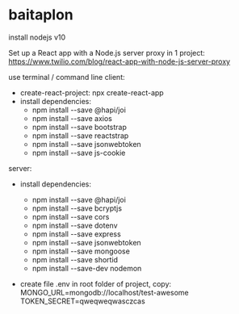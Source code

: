 # baitaplon

install nodejs v10

Set up a React app with a Node.js server proxy in 1 project: https://www.twilio.com/blog/react-app-with-node-js-server-proxy

use terminal / command line
client: 
  - create-react-project: npx create-react-app <name>
  - install dependencies:
      + npm install --save @hapi/joi
      + npm install --save axios
      + npm install --save bootstrap
      + npm install --save reactstrap
      + npm install --save jsonwebtoken
      + npm install --save js-cookie
  
server:
  - install dependencies:
    + npm install --save @hapi/joi 
    + npm install --save bcryptjs
    + npm install --save cors
    + npm install --save dotenv
    + npm install --save express
    + npm install --save jsonwebtoken
    + npm install --save mongoose
    + npm install --save shortid
    + npm install --save-dev nodemon
      
   - create file .env in root folder of project, copy: 
    <br>MONGO_URL=mongodb://localhost/test-awesome
    TOKEN_SECRET=qweqweqwasczcas
